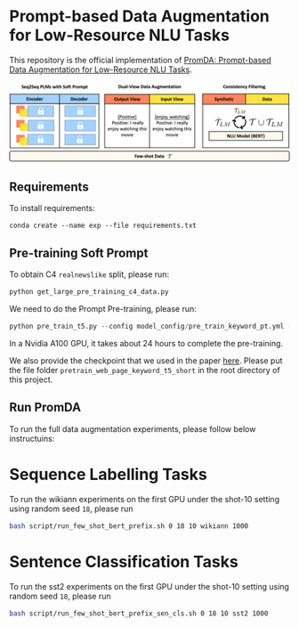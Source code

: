 # Prompt-based Data Augmentation for Low-Resource NLU Tasks #

This repository is the official implementation of [PromDA: Prompt-based Data Augmentation for Low-Resource NLU Tasks](https://arxiv.org/abs/2202.12499). 

![PromDA](overall.png)

## Requirements

To install requirements:

```setup
conda create --name exp --file requirements.txt
```

## Pre-training Soft Prompt
To obtain C4 `realnewslike` split, please run:
```python
python get_large_pre_training_c4_data.py
```

We need to do the Prompt Pre-training, please run:
```python
python pre_train_t5.py --config model_config/pre_train_keyword_pt.yml --serialization-dir pretrain_web_page_keyword_t5_short --train
```
In a Nvidia A100 GPU, it takes about 24 hours to complete the pre-training.

We also provide the checkpoint that we used in the paper [here](https://drive.google.com/drive/folders/1KYBqg7V2mk5MXma1g-vgBrSS_9JmIGtG?usp=sharing). Please put the file folder `pretrain_web_page_keyword_t5_short` in the root directory of this project.

## Run PromDA

To run the full data augmentation experiments, please follow below instructuins:
# Sequence Labelling Tasks
To run the wikiann experiments on the first GPU under the shot-10 setting using random seed `18`, please run
```bash
bash script/run_few_shot_bert_prefix.sh 0 18 10 wikiann 1000
```
# Sentence Classification Tasks
To run the sst2 experiments on the first GPU under the shot-10 setting using random seed `18`, please run
```bash
bash script/run_few_shot_bert_prefix_sen_cls.sh 0 18 10 sst2 1000
```
